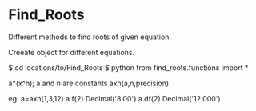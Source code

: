 # Find_Roots
Different methods to find roots of given equation.

Creeate object for different equations.

$ cd locations/to/Find_Roots
$ python
from find_roots.functions import *

a*(x^n); a and n are constants
axn(a,n,precision)

eg: 
a=axn(1,3,12)
a.f(2)
Decimal('8.00')
a.df(2)
Decimal('12.000')
